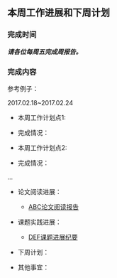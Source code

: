 ## 本周工作进展和下周计划

### 完成时间
***请各位每周五完成周报告。***



### 完成内容
参考例子：

2017.02.18~2017.02.24

- 本周工作计划点1:

- 完成情况：

- 本周工作计划点2:

- 完成情况：

...

 
- 论文阅读进展：
  - [ABC论文阅读报告](....)


- 课题实践进展：
  - [DEF课题进展纪要](....)


- 下周计划：


- 其他事宜：


